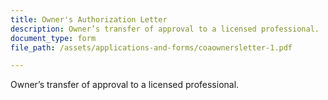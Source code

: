 ```yaml
---
title: Owner's Authorization Letter
description: Owner’s transfer of approval to a licensed professional.
document_type: form
file_path: /assets/applications-and-forms/coaownersletter-1.pdf

---
```

Owner’s transfer of approval to a licensed professional.
